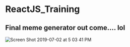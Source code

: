 # ReactJS_Training
## Final meme generator out come.... lol
![Screen Shot 2019-07-02 at 5 03 41 PM](https://user-images.githubusercontent.com/13764097/60509817-7ffc4e80-9ceb-11e9-937f-8b34a2521ecc.png)
